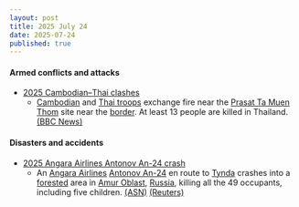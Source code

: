 ```yaml
---
layout: post
title: 2025 July 24
date: 2025-07-24
published: true
---
```



#### Armed conflicts and attacks

* [2025 Cambodian–Thai clashes](https://en.wikipedia.org/wiki/2025_Cambodian%E2%80%93Thai_clashes "2025 Cambodian–Thai clashes")
  * [Cambodian](https://en.wikipedia.org/wiki/Royal_Cambodian_Armed_Forces "Royal Cambodian Armed Forces") and [Thai troops](https://en.wikipedia.org/wiki/Royal_Thai_Armed_Forces "Royal Thai Armed Forces") exchange fire near the [Prasat Ta Muen Thom](https://en.wikipedia.org/wiki/Prasat_Ta_Muen_Thom "Prasat Ta Muen Thom") site near the [border](https://en.wikipedia.org/wiki/Cambodia%E2%80%93Thailand_border "Cambodia–Thailand border"). At least 13 people are killed in Thailand. [(BBC News)](https://www.bbc.com/news/articles/c80p8z0y0eko)

#### Disasters and accidents

* [2025 Angara Airlines Antonov An-24 crash](https://en.wikipedia.org/wiki/2025_Angara_Airlines_Antonov_An-24_crash "2025 Angara Airlines Antonov An-24 crash")
  * An [Angara Airlines](https://en.wikipedia.org/wiki/Angara_Airlines "Angara Airlines") [Antonov An-24](https://en.wikipedia.org/wiki/Antonov_An-24 "Antonov An-24") en route to [Tynda](https://en.wikipedia.org/wiki/Tynda "Tynda") crashes into a [forested](https://en.wikipedia.org/wiki/Forest "Forest") area in [Amur Oblast](https://en.wikipedia.org/wiki/Amur_Oblast "Amur Oblast"), [Russia](https://en.wikipedia.org/wiki/Russia "Russia"), killing all the 49 occupants, including five children. [(ASN)](https://asn.flightsafety.org/wikibase/529524) [(Reuters)](https://www.reuters.com/business/aerospace-defense/russian-plane-with-50-aboard-missing-amur-region-interfax-says-2025-07-24/)
